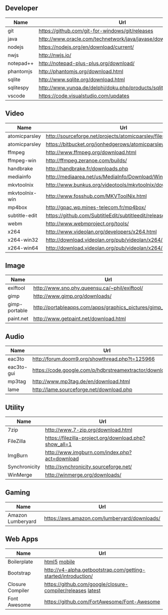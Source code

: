 
## Developer
Name          | Url                                                                | Version
----          | ---                                                                | ---
git           | https://github.com/git-for-windows/git/releases                    | 2.11.1
java          | http://www.oracle.com/technetwork/java/javase/downloads/index.html | 8u121
nodejs        | https://nodejs.org/en/download/current/                            | 7.5.0
nwjs          | http://nwjs.io/                                                    | 0.13.3
notepad++     | http://notepad-plus-plus.org/download/                             | 6.9.1
phantomjs     | http://phantomjs.org/download.html                                 | 2.1.1
sqlite        | http://www.sqlite.org/download.html                                | 3.17.0
sqlitespy     | http://www.yunqa.de/delphi/doku.php/products/sqlitespy/index       | 1.9.11
vscode        | https://code.visualstudio.com/updates                              | 1.9.1

## Video
Name           | Url                                                                | Version
----           | ---                                                                | ---
atomicparsley  | http://sourceforge.net/projects/atomicparsley/files/atomicparsley/ | 0.9.0
atomicparsley  | https://bitbucket.org/jonhedgerows/atomicparsley/downloads         | 0.9.6
ffmpeg         | http://www.ffmpeg.org/download.html                                | 3.2.4
ffmpeg-win     | http://ffmpeg.zeranoe.com/builds/                                  | 
handbrake      | http://handbrake.fr/downloads.php                                  | 1.0.2
mediainfo      | http://mediaarea.net/us/MediaInfo/Download/Windows                 | 0.7.92.1
mkvtoolnix     | http://www.bunkus.org/videotools/mkvtoolnix/downloads.html         | 9.8.0
mkvtoolnix-win | http://www.fosshub.com/MKVToolNix.html                             | 9.8.0
mp4box         | http://gpac.wp.mines-telecom.fr/mp4box/                            | 0.5.2
subtitle-edit  | https://github.com/SubtitleEdit/subtitleedit/releases              | 3.5.1
webm           | http://www.webmproject.org/tools/                                  | 
x264           | http://www.videolan.org/developers/x264.html                       | 
x264-win32     | http://download.videolan.org/pub/videolan/x264/binaries/win32/     | 
x264-win64     | http://download.videolan.org/pub/videolan/x264/binaries/win64/     | 

## Image
Name          | Url                                                                | Version
----          | ---                                                                | ---
exiftool      | http://www.sno.phy.queensu.ca/~phil/exiftool/                      | 10.42
gimp          | http://www.gimp.org/downloads/                                     | 2.8.20
gimp-portable | http://portableapps.com/apps/graphics_pictures/gimp_portable       | 2.8.20
paint.net     | http://www.getpaint.net/download.html                              | 4.0.13

## Audio
Name       | Url                                                          | Version
---        | ---                                                          | ---
eac3to     | http://forum.doom9.org/showthread.php?t=125966               | 3.31
eac3to-gui | https://code.google.com/p/hdbrstreamextractor/downloads/list | 0.8
mp3tag     | http://www.mp3tag.de/en/download.html                        | 2.80
lame       | http://lame.sourceforge.net/download.php                     | 3.99

## Utility
Name          | Url
----          | ---
7zip          | http://www.7-zip.org/download.html                     | 16.04
FileZilla     | https://filezilla-project.org/download.php?show_all=1  | 3.24.0
ImgBurn       | http://www.imgburn.com/index.php?act=download          | 2.5.8.0
Synchronicity | http://synchronicity.sourceforge.net/                  | 6.0
WinMerge      | http://winmerge.org/downloads/                         | 2.14.0

## Gaming
Name              | Url
----              | ---
Amazon Lumberyard | https://aws.amazon.com/lumberyard/downloads/

## Web Apps
Name             | Url
----             | ---
Boilerplate      | [html5](http://html5boilerplate.com) [mobile](http://html5boilerplate.com/mobile)
Bootstrap        | http://v4-alpha.getbootstrap.com/getting-started/introduction/
Closure Compiler | https://github.com/google/closure-compiler/releases [latest](http://dl.google.com/closure-compiler/compiler-latest.zip)
Font Awesome     | https://github.com/FortAwesome/Font-Awesome
